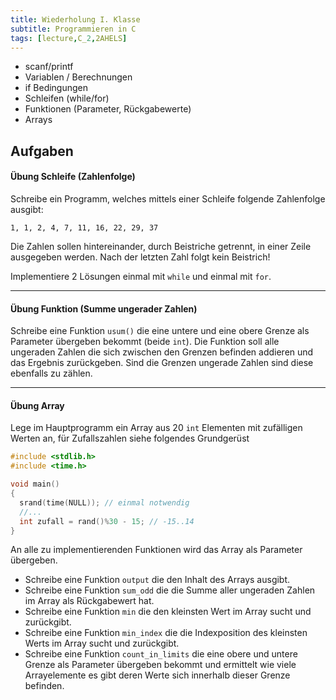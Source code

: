 ```yaml
---
title: Wiederholung I. Klasse
subtitle: Programmieren in C
tags: [lecture,C_2,2AHELS]
---
```




- scanf/printf
- Variablen / Berechnungen
- if Bedingungen
- Schleifen (while/for)
- Funktionen (Parameter, Rückgabewerte)
- Arrays



## Aufgaben



#### Übung Schleife (Zahlenfolge)

Schreibe ein Programm, welches mittels einer Schleife folgende Zahlenfolge ausgibt: 

```
1, 1, 2, 4, 7, 11, 16, 22, 29, 37
```

Die Zahlen sollen hintereinander, durch Beistriche getrennt, in einer Zeile ausgegeben werden. Nach der letzten Zahl folgt kein Beistrich!

Implementiere 2 Lösungen einmal mit `while` und einmal mit `for`.

---



#### Übung Funktion (Summe ungerader Zahlen)

Schreibe eine Funktion `usum()` die eine untere und eine obere Grenze als Parameter übergeben bekommt (beide `int`). Die Funktion soll alle ungeraden Zahlen die sich zwischen den Grenzen befinden addieren und das Ergebnis zurückgeben. Sind die Grenzen ungerade Zahlen sind diese ebenfalls zu zählen.

---



#### Übung Array

Lege im Hauptprogramm ein Array aus 20 `int` Elementen mit zufälligen Werten an, für Zufallszahlen siehe folgendes Grundgerüst

```c
#include <stdlib.h>
#include <time.h>

void main()
{
  srand(time(NULL)); // einmal notwendig
  //...
  int zufall = rand()%30 - 15; // -15..14
}
```

An alle zu implementierenden Funktionen wird das Array als Parameter übergeben.

- Schreibe eine Funktion `output` die den Inhalt des Arrays ausgibt.
- Schreibe eine Funktion `sum_odd` die die Summe aller ungeraden Zahlen im Array als Rückgabewert hat.
- Schreibe eine Funktion `min` die den kleinsten Wert im Array sucht und zurückgibt.
- Schreibe eine Funktion `min_index` die die Indexposition des kleinsten Werts im Array sucht und zurückgibt.
- Schreibe eine Funktion `count_in_limits` die eine obere und untere Grenze als Parameter übergeben bekommt und ermittelt wie viele Arrayelemente es gibt deren Werte sich innerhalb dieser Grenze befinden.
